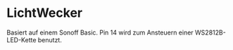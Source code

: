 # LichtWecker
Basiert auf einem Sonoff Basic.
Pin 14 wird zum Ansteuern einer WS2812B-LED-Kette benutzt.
